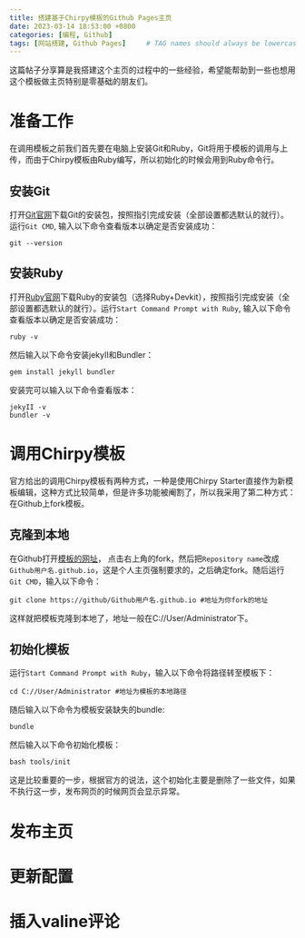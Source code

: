 ```yaml
---
title: 搭建基于Chirpy模板的Github Pages主页
date: 2023-03-14 18:53:00 +0800
categories: [编程, Github]
tags: [网站搭建, Github Pages]     # TAG names should always be lowercase
---
```


这篇帖子分享算是我搭建这个主页的过程中的一些经验，希望能帮助到一些也想用这个模板做主页特别是零基础的朋友们。

# 准备工作

在调用模板之前我们首先要在电脑上安装Git和Ruby，Git将用于模板的调用与上传，而由于Chirpy模板由Ruby编写，所以初始化的时候会用到Ruby命令行。

## 安装Git

打开[Git官网](https://git-scm.com/downloads)下载Git的安装包，按照指引完成安装（全部设置都选默认的就行）。运行`Git CMD`, 输入以下命令查看版本以确定是否安装成功：
```console
git --version
```

## 安装Ruby

打开[Ruby官网](https://rubyinstaller.org/downloads/)下载Ruby的安装包（选择Ruby+Devkit），按照指引完成安装（全部设置都选默认的就行）。运行`Start Command Prompt with Ruby`, 输入以下命令查看版本以确定是否安装成功：
```console
ruby -v
```
然后输入以下命令安装jekyII和Bundler：
```console
gem install jekyll bundler
```
安装完可以输入以下命令查看版本：
```console
jekyII -v  
bundler -v
```
# 调用Chirpy模板

官方给出的调用Chirpy模板有两种方式，一种是使用Chirpy Starter直接作为新模板编辑，这种方式比较简单，但是许多功能被阉割了，所以我采用了第二种方式：在Github上fork模板。

## 克隆到本地

在Github打开[模板的网址](https://github.com/cotes2020/jekyll-theme-chirpy)，
点击右上角的fork，然后把`Repository name`改成`Github用户名.github.io`，这是个人主页强制要求的，之后确定fork。随后运行`Git CMD`，输入以下命令：
```console
git clone https://github/Github用户名.github.io #地址为你fork的地址
```
这样就把模板克隆到本地了，地址一般在C://User/Administrator下。

## 初始化模板

运行`Start Command Prompt with Ruby`，输入以下命令将路径转至模板下：
```console
cd C://User/Administrator #地址为模板的本地路径
```
随后输入以下命令为模板安装缺失的bundle:
```console
bundle
```
然后输入以下命令初始化模板：
```console
bash tools/init
```
这是比较重要的一步，根据官方的说法，这个初始化主要是删除了一些文件，如果不执行这一步，发布网页的时候网页会显示异常。

# 发布主页

# 更新配置

# 插入valine评论


